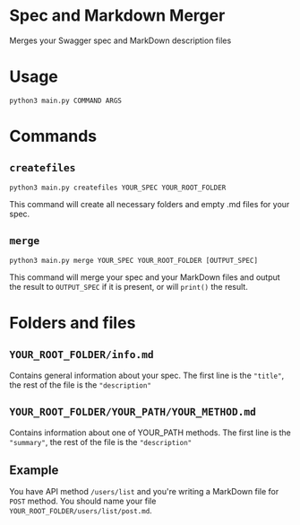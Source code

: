 # Spec and Markdown Merger 

Merges your Swagger spec and MarkDown description files

# Usage

`python3 main.py COMMAND ARGS`

# Commands

## `createfiles`
`python3 main.py createfiles YOUR_SPEC YOUR_ROOT_FOLDER`

This command will create all necessary folders and empty .md files for your spec.

## `merge`
`python3 main.py merge YOUR_SPEC YOUR_ROOT_FOLDER [OUTPUT_SPEC]`

This command will merge your spec and your MarkDown files and output the result
to `OUTPUT_SPEC` if it is present, or will `print()` the result.

# Folders and files

## `YOUR_ROOT_FOLDER/info.md`

Contains general information about your spec. The first line is the `"title"`, 
the rest of the file is the `"description"`

## `YOUR_ROOT_FOLDER/YOUR_PATH/YOUR_METHOD.md`

Contains information about one of YOUR_PATH methods. The first line is the 
`"summary"`, the rest of the file is the `"description"`

## Example
You have API method `/users/list` and you're writing a MarkDown file
for `POST` method. You should name your file `YOUR_ROOT_FOLDER/users/list/post.md`.
